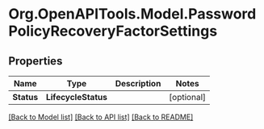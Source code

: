 # Org.OpenAPITools.Model.PasswordPolicyRecoveryFactorSettings

## Properties

Name | Type | Description | Notes
------------ | ------------- | ------------- | -------------
**Status** | **LifecycleStatus** |  | [optional] 

[[Back to Model list]](../README.md#documentation-for-models) [[Back to API list]](../README.md#documentation-for-api-endpoints) [[Back to README]](../README.md)

